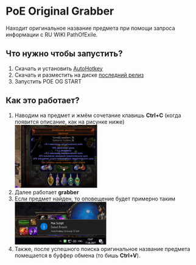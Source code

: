 ﻿# PoE Original Grabber
Находит оригинальное название предмета при помощи запроса информации с RU WIKI PathOfExile.

<h2>Что нужно чтобы запустить?</h2>
<ol type="1">
  <li>Скачать и установить <a href="https://autohotkey.com/">AutoHotkey</a></li>
  <li>Скачать и разместить на диске <a href="https://github.com/hiop/poegrabber/releases">последний релиз</a></li>
  <li>Запустить POE OG START</li>
</ol>

<h2>Как это работает?</h2>
<ol type="1">
<li>Наводим на предмет и жмём сочетание клавишь <b>Ctrl+C</b> (когда появится описание, как на рисунке ниже) </li>
<img src="https://github.com/hiop/poegrabber/blob/master/img/ctrlc.PNG" height="45%" width="45%" >
<li>Далее работает <b>grabber</b></li>
<li>Если предмет найден, то оповещение будет примерно таким</li>
<img src="https://github.com/hiop/poegrabber/blob/master/img/popup.PNG" height="50%" width="50%" >
<li>Также, после успешного поиска оригинальное название предмета помещается в буффер обмена (то бишь <b>Ctrl+V</b>).</li>
</ol>
